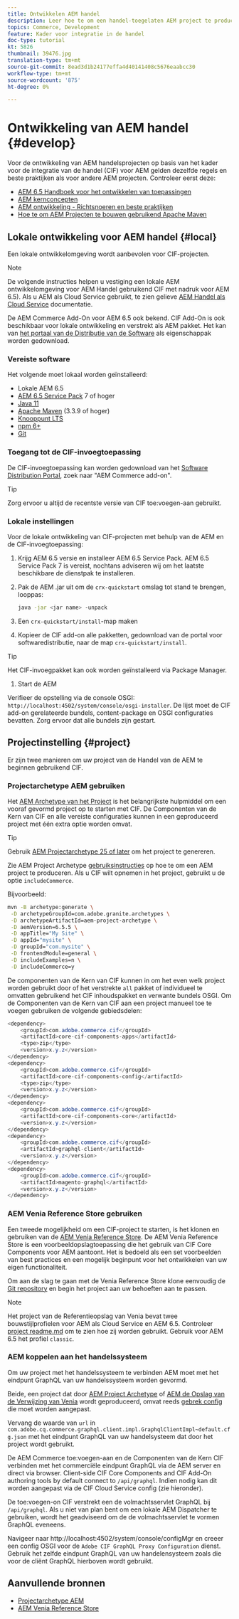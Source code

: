 ```yaml
---
title: Ontwikkelen AEM handel
description: Leer hoe te om een handel-toegelaten AEM project te produceren gebruikend het AEM projectarchetype. Leer hoe u het project bouwt en implementeert in een lokale ontwikkelomgeving.
topics: Commerce, Development
feature: Kader voor integratie in de handel
doc-type: tutorial
kt: 5826
thumbnail: 39476.jpg
translation-type: tm+mt
source-git-commit: 8ead3d1b24177effa4d40141408c5676eaabcc30
workflow-type: tm+mt
source-wordcount: '875'
ht-degree: 0%

---
```



# Ontwikkeling van AEM handel {#develop}

Voor de ontwikkeling van AEM handelsprojecten op basis van het kader voor de integratie van de handel (CIF) voor AEM gelden dezelfde regels en beste praktijken als voor andere AEM projecten. Controleer eerst deze:

- [AEM 6.5 Handboek voor het ontwikkelen van toepassingen](/help/sites-developing/home.md)
- [AEM kernconcepten](/help/sites-developing/the-basics.md)
- [AEM ontwikkeling - Richtsnoeren en beste praktijken](/help/sites-developing/dev-guidelines-bestpractices.md)
- [Hoe te om AEM Projecten te bouwen gebruikend Apache Maven](/help/sites-developing/ht-projects-maven.md)

## Lokale ontwikkeling voor AEM handel {#local}

Een lokale ontwikkelomgeving wordt aanbevolen voor CIF-projecten.

>[!NOTE]
>
>De volgende instructies helpen u vestiging een lokale AEM ontwikkelomgeving voor AEM Handel gebruikend CIF met nadruk voor AEM 6.5). Als u AEM als Cloud Service gebruikt, te zien gelieve [AEM Handel als Cloud Service](https://experienceleague.adobe.com/docs/experience-manager-cloud-service/commerce/home.html) documentatie.

De AEM Commerce Add-On voor AEM 6.5 ook bekend. CIF Add-On is ook beschikbaar voor lokale ontwikkeling en verstrekt als AEM pakket. Het kan van [het portaal van de Distributie van de Software](https://experience.adobe.com/#/downloads/content/software-distribution/en/aem.html) als eigenschappak worden gedownload.

### Vereiste software

Het volgende moet lokaal worden geïnstalleerd:

- Lokale AEM 6.5
- [AEM 6.5 Service Pack](https://experience.adobe.com/#/downloads/content/software-distribution/en/aem.html)  7 of hoger
- [Java 11](https://downloads.experiencecloud.adobe.com/content/software-distribution/en/general.html)
- [Apache Maven](https://maven.apache.org/)  (3.3.9 of hoger)
- [Knooppunt LTS](https://nodejs.org/en/)
- [npm 6+](https://www.npmjs.com/)
- [Git](https://git-scm.com/)

### Toegang tot de CIF-invoegtoepassing

De CIF-invoegtoepassing kan worden gedownload van het [Software Distribution Portal](https://experience.adobe.com/#/downloads/content/software-distribution/en/aem.html), zoek naar &quot;AEM Commerce add-on&quot;.

>[!TIP]
>
>Zorg ervoor u altijd de recentste versie van CIF toe:voegen-aan gebruikt.

### Lokale instellingen

Voor de lokale ontwikkeling van CIF-projecten met behulp van de AEM en de CIF-invoegtoepassing:

1. Krijg AEM 6.5 versie en installeer AEM 6.5 Service Pack. AEM 6.5 Service Pack 7 is vereist, nochtans adviseren wij om het laatste beschikbare de dienstpak te installeren.

1. Pak de AEM .jar uit om de `crx-quickstart` omslag tot stand te brengen, looppas:

   ```bash
   java -jar <jar name> -unpack
   ```

1. Een `crx-quickstart/install`-map maken

1. Kopieer de CIF add-on alle pakketten, gedownload van de portal voor softwaredistributie, naar de map `crx-quickstart/install`.

>[!TIP]
>
>Het CIF-invoegpakket kan ook worden geïnstalleerd via Package Manager.

1. Start de AEM

Verifieer de opstelling via de console OSGI: `http://localhost:4502/system/console/osgi-installer`. De lijst moet de CIF add-on gerelateerde bundels, content-package en OSGI configuraties bevatten. Zorg ervoor dat alle bundels zijn gestart.

## Projectinstelling {#project}

Er zijn twee manieren om uw project van de Handel van de AEM te beginnen gebruikend CIF.

### Projectarchetype AEM gebruiken

Het [AEM Archetype van het Project](https://github.com/adobe/aem-project-archetype) is het belangrijkste hulpmiddel om een vooraf gevormd project op te starten met CIF. De Componenten van de Kern van CIF en alle vereiste configuraties kunnen in een geproduceerd project met één extra optie worden omvat.

>[!TIP]
>
>Gebruik [AEM Projectarchetype 25 of later](https://github.com/adobe/aem-project-archetype/releases) om het project te genereren.

Zie AEM Project Archetype [gebruiksinstructies](https://github.com/adobe/aem-project-archetype#usage) op hoe te om een AEM project te produceren. Als u CIF wilt opnemen in het project, gebruikt u de optie `includeCommerce`.

Bijvoorbeeld:

```bash
mvn -B archetype:generate \
 -D archetypeGroupId=com.adobe.granite.archetypes \
 -D archetypeArtifactId=aem-project-archetype \
 -D aemVersion=6.5.5 \
 -D appTitle="My Site" \
 -D appId="mysite" \
 -D groupId="com.mysite" \
 -D frontendModule=general \
 -D includeExamples=n \
 -D includeCommerce=y
```

De componenten van de Kern van CIF kunnen in om het even welk project worden gebruikt door of het verstrekte `all` pakket of individueel te omvatten gebruikend het CIF inhoudspakket en verwante bundels OSGI. Om de Componenten van de Kern van CIF aan een project manueel toe te voegen gebruiken de volgende gebiedsdelen:

```java
<dependency>
    <groupId>com.adobe.commerce.cif</groupId>
    <artifactId>core-cif-components-apps</artifactId>
    <type>zip</type>
    <version>x.y.z</version>
</dependency>
<dependency>
    <groupId>com.adobe.commerce.cif</groupId>
    <artifactId>core-cif-components-config</artifactId>
    <type>zip</type>
    <version>x.y.z</version>
</dependency>
<dependency>
    <groupId>com.adobe.commerce.cif</groupId>
    <artifactId>core-cif-components-core</artifactId>
    <version>x.y.z</version>
</dependency>
<dependency>
    <groupId>com.adobe.commerce.cif</groupId>
    <artifactId>graphql-client</artifactId>
    <version>x.y.z</version>
</dependency>
<dependency>
    <groupId>com.adobe.commerce.cif</groupId>
    <artifactId>magento-graphql</artifactId>
    <version>x.y.z</version>
</dependency>
```

### AEM Venia Reference Store gebruiken

Een tweede mogelijkheid om een CIF-project te starten, is het klonen en gebruiken van de [AEM Venia Reference Store](https://github.com/adobe/aem-cif-guides-venia). De AEM Venia Reference Store is een voorbeeldopslagtoepassing die het gebruik van CIF Core Components voor AEM aantoont. Het is bedoeld als een set voorbeelden van best practices en een mogelijk beginpunt voor het ontwikkelen van uw eigen functionaliteit.

Om aan de slag te gaan met de Venia Reference Store klone eenvoudig de [Git repository](https://github.com/adobe/aem-cif-guides-venia) en begin het project aan uw behoeften aan te passen.

>[!NOTE]
>
>Het project van de Referentieopslag van Venia bevat twee bouwstijlprofielen voor AEM als Cloud Service en AEM 6.5. Controleer [project readme.md](https://github.com/adobe/aem-cif-guides-venia/blob/main/README.md) om te zien hoe zij worden gebruikt. Gebruik voor AEM 6.5 het profiel `classic`.

### AEM koppelen aan het handelssysteem

Om uw project met het handelssysteem te verbinden AEM moet met het eindpunt GraphQL van uw handelssysteem worden gevormd.

Beide, een project dat door [AEM Project Archetype](https://github.com/adobe/aem-project-archetype) of [AEM de Opslag van de Verwijzing van Venia](https://github.com/adobe/aem-cif-guides-venia) wordt geproduceerd, omvat reeds [gebrek config](https://github.com/adobe/aem-cif-guides-venia/blob/main/ui.config/src/main/content/jcr_root/apps/venia/osgiconfig/config/com.adobe.cq.commerce.graphql.client.impl.GraphqlClientImpl~default.cfg.json) die moet worden aangepast.

Vervang de waarde van `url` in `com.adobe.cq.commerce.graphql.client.impl.GraphqlClientImpl~default.cfg.json` met het eindpunt GraphQL van uw handelsysteem dat door het project wordt gebruikt.

De AEM Commerce toe:voegen-aan en de Componenten van de Kern CIF verbinden met het commerciële eindpunt GraphQL via de AEM server en direct via browser. Client-side CIF Core Components and CIF Add-On authoring tools by default connect to `/api/graphql`. Indien nodig kan dit worden aangepast via de CIF Cloud Service config (zie hieronder).

De toe:voegen-on CIF verstrekt een de volmachtsservlet GraphQL bij `/api/graphql`. Als u niet van plan bent om een lokale AEM Dispatcher te gebruiken, wordt het geadviseerd om de de volmachtsservlet te vormen GraphQL eveneens.

Navigeer naar http://localhost:4502/system/console/configMgr en creeer een config OSGI voor de `Adobe CIF GraphQL Proxy Configuration` dienst. Gebruik het zelfde eindpunt GraphQL van uw handelensysteem zoals die voor de cliënt GraphQL hierboven wordt gebruikt.

## Aanvullende bronnen

- [Projectarchetype AEM](https://github.com/adobe/aem-project-archetype)
- [AEM Venia Reference Store](https://github.com/adobe/aem-cif-guides-venia)
